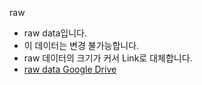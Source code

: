 raw
- raw data입니다.
- 이 데이터는 변경 불가능합니다.
- raw 데이터의 크기가 커서 Link로 대체합니다.
- [raw data Google Drive](https://drive.google.com/file/d/1QhSGs_BuiqjimwIo3A6XWl5xnJIeQh8X/view?usp=sharing)